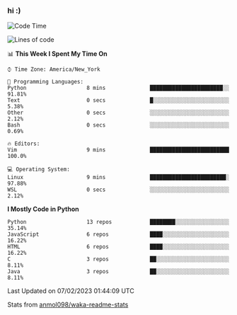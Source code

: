 ### hi :)

<!--START_SECTION:waka-->
![Code Time](http://img.shields.io/badge/Code%20Time-952%20hrs%2036%20mins-blue)

![Lines of code](https://img.shields.io/badge/From%20Hello%20World%20I%27ve%20Written-601%20Thousand%20lines%20of%20code-blue)

📊 **This Week I Spent My Time On** 

```text
⌚︎ Time Zone: America/New_York

💬 Programming Languages: 
Python                   8 mins              ███████████████████████░░   91.81% 
Text                     0 secs              █░░░░░░░░░░░░░░░░░░░░░░░░   5.38% 
Other                    0 secs              ░░░░░░░░░░░░░░░░░░░░░░░░░   2.12% 
Bash                     0 secs              ░░░░░░░░░░░░░░░░░░░░░░░░░   0.69%

🔥 Editors: 
Vim                      9 mins              █████████████████████████   100.0%

💻 Operating System: 
Linux                    9 mins              ████████████████████████░   97.88% 
WSL                      0 secs              ░░░░░░░░░░░░░░░░░░░░░░░░░   2.12%

```

**I Mostly Code in Python** 

```text
Python                   13 repos            ████████░░░░░░░░░░░░░░░░░   35.14% 
JavaScript               6 repos             ████░░░░░░░░░░░░░░░░░░░░░   16.22% 
HTML                     6 repos             ████░░░░░░░░░░░░░░░░░░░░░   16.22% 
C                        3 repos             ██░░░░░░░░░░░░░░░░░░░░░░░   8.11% 
Java                     3 repos             ██░░░░░░░░░░░░░░░░░░░░░░░   8.11%

```



 Last Updated on 07/02/2023 01:44:09 UTC
<!--END_SECTION:waka-->

Stats from [anmol098/waka-readme-stats](https://github.com/anmol098/waka-readme-stats)